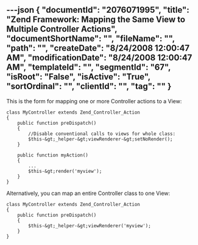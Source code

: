 ---json
{
  "documentId": "2076071995",
  "title": "Zend Framework: Mapping the Same View to Multiple Controller Actions",
  "documentShortName": "",
  "fileName": "",
  "path": "",
  "createDate": "8/24/2008 12:00:47 AM",
  "modificationDate": "8/24/2008 12:00:47 AM",
  "templateId": "",
  "segmentId": "67",
  "isRoot": "False",
  "isActive": "True",
  "sortOrdinal": "",
  "clientId": "",
  "tag": ""
}
---

This is the form for mapping one or more Controller actions to a View:

    class MyController extends Zend_Controller_Action
    {
        public function preDispatch()
        {
            //Disable conventional calls to views for whole class:
            $this-&gt;_helper-&gt;viewRenderer-&gt;setNoRender();
        }

        public function myAction()
        {
            ...
            $this-&gt;render('myview');
        }
    }

Alternatively, you can map an entire Controller class to one View:

    class MyController extends Zend_Controller_Action
    {
        public function preDispatch()
        {
            $this-&gt;_helper-&gt;viewRenderer('myview');
        }
    }
